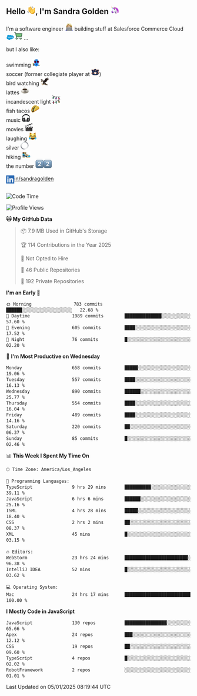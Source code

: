 ## Hello <img src="./static/emoji/wave.png" width="22" />, I'm Sandra Golden <img src="./static/emoji/unicorn-face.png" width="22" />

I'm a software engineer <img src="./static/emoji/female-technologist.png" width="22" /> building stuff at Salesforce Commerce Cloud <img src="./static/emoji/salesforce.png" width="22" /><img src="./static/emoji/commerce-cloud.png" width="22" />&nbsp;...

but I also like:<br/><br/>
swimming <img alt="swimming" src="./static/emoji/keep-swimming.png" width="22" /><br/>
soccer  (former collegiate player at <img src="./static/emoji/auburn.png" width="22" />)<br/>
bird watching <img src="./static/emoji/eagle.png" width="22" /><br/>
lattes <img src="./static/emoji/coffee.png" width="22" /><br/>
incandescent light <img src="./static/emoji/lights.png" width="22" /><br/>
fish tacos <img src="./static/emoji/taco.png" width="22" /><br/>
music <img src="./static/emoji/headphones.png" width="22" /><br/>
movies <img src="./static/emoji/movie-clapper.png" width="22" /><br/>
laughing <img src="./static/emoji/joy-cat.png" width="22" /><br/>
silver <img src="./static/emoji/silver-hoop.png" width="22" /><br/>
hiking <img src="./static/emoji/hiker.png" width="22" /><br/>
the number <img src="./static/emoji/two.png" width="22" /><img src="./static/emoji/two.png" width="22" />
<br/><br/>
<img align="left" alt="Sandra Golden | LinkedIn" width="22px" src="./static/emoji/linkedin.png" /> <a href="https://www.linkedin.com/in/sandragolden/">in/sandragolden</a>
<br/><br/>
<!--START_SECTION:waka-->
![Code Time](http://img.shields.io/badge/Code%20Time-1%2C047%20hrs%2056%20mins-blue)

![Profile Views](http://img.shields.io/badge/Profile%20Views-0-blue)

**🐱 My GitHub Data** 

> 📦 7.9 MB Used in GitHub's Storage 
 > 
> 🏆 114 Contributions in the Year 2025
 > 
> 🚫 Not Opted to Hire
 > 
> 📜 46 Public Repositories 
 > 
> 🔑 192 Private Repositories 
 > 
**I'm an Early 🐤** 

```text
🌞 Morning                783 commits         ██████░░░░░░░░░░░░░░░░░░░   22.68 % 
🌆 Daytime                1989 commits        ██████████████░░░░░░░░░░░   57.60 % 
🌃 Evening                605 commits         ████░░░░░░░░░░░░░░░░░░░░░   17.52 % 
🌙 Night                  76 commits          █░░░░░░░░░░░░░░░░░░░░░░░░   02.20 % 
```
📅 **I'm Most Productive on Wednesday** 

```text
Monday                   658 commits         █████░░░░░░░░░░░░░░░░░░░░   19.06 % 
Tuesday                  557 commits         ████░░░░░░░░░░░░░░░░░░░░░   16.13 % 
Wednesday                890 commits         ██████░░░░░░░░░░░░░░░░░░░   25.77 % 
Thursday                 554 commits         ████░░░░░░░░░░░░░░░░░░░░░   16.04 % 
Friday                   489 commits         ████░░░░░░░░░░░░░░░░░░░░░   14.16 % 
Saturday                 220 commits         ██░░░░░░░░░░░░░░░░░░░░░░░   06.37 % 
Sunday                   85 commits          █░░░░░░░░░░░░░░░░░░░░░░░░   02.46 % 
```


📊 **This Week I Spent My Time On** 

```text
🕑︎ Time Zone: America/Los_Angeles

💬 Programming Languages: 
TypeScript               9 hrs 29 mins       ██████████░░░░░░░░░░░░░░░   39.11 % 
JavaScript               6 hrs 6 mins        ██████░░░░░░░░░░░░░░░░░░░   25.16 % 
ISML                     4 hrs 28 mins       █████░░░░░░░░░░░░░░░░░░░░   18.40 % 
CSS                      2 hrs 2 mins        ██░░░░░░░░░░░░░░░░░░░░░░░   08.37 % 
XML                      45 mins             █░░░░░░░░░░░░░░░░░░░░░░░░   03.15 % 

🔥 Editors: 
WebStorm                 23 hrs 24 mins      ████████████████████████░   96.38 % 
IntelliJ IDEA            52 mins             █░░░░░░░░░░░░░░░░░░░░░░░░   03.62 % 

💻 Operating System: 
Mac                      24 hrs 17 mins      █████████████████████████   100.00 % 
```

**I Mostly Code in JavaScript** 

```text
JavaScript               130 repos           ████████████████░░░░░░░░░   65.66 % 
Apex                     24 repos            ███░░░░░░░░░░░░░░░░░░░░░░   12.12 % 
CSS                      19 repos            ██░░░░░░░░░░░░░░░░░░░░░░░   09.60 % 
TypeScript               4 repos             █░░░░░░░░░░░░░░░░░░░░░░░░   02.02 % 
RobotFramework           2 repos             ░░░░░░░░░░░░░░░░░░░░░░░░░   01.01 % 
```




 Last Updated on 05/01/2025 08:19:44 UTC
<!--END_SECTION:waka-->
